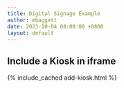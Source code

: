 ```yaml
---
title: Digital Signage Example
author: mbaggett
date: 2023-10-04 08:00:00 +0800
layout: default
---
```

## Include a Kiosk in iframe
{% include_cached add-kiosk.html %}